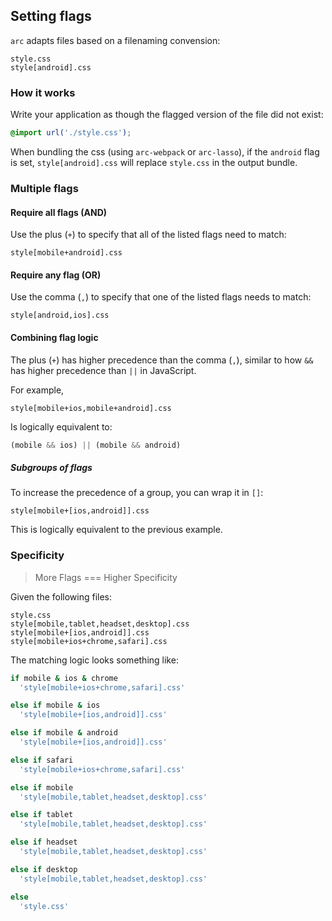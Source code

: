 ## Setting flags

`arc` adapts files based on a filenaming convension:

```
style.css
style[android].css
```

### How it works

Write your application as though the flagged version of the file did not exist:

```css
@import url('./style.css');
```

When bundling the css (using `arc-webpack` or `arc-lasso`), if the `android` flag is set, `style[android].css` will replace `style.css` in the output bundle.

### Multiple flags

#### Require all flags (AND)

Use the plus (`+`) to specify that all of the listed flags need to match:

```
style[mobile+android].css
```

#### Require any flag (OR)

Use the comma (`,`) to specify that one of the listed flags needs to match:

```
style[android,ios].css
```

#### Combining flag logic

The plus (`+`) has higher precedence than the comma (`,`), similar to how `&&` has higher precedence than `||` in JavaScript.

For example,

```
style[mobile+ios,mobile+android].css
```

Is logically equivalent to:

```js
(mobile && ios) || (mobile && android)
```

##### Subgroups of flags

To increase the precedence of a group, you can wrap it in `[]`:

```
style[mobile+[ios,android]].css
```

This is logically equivalent to the previous example.

### Specificity

> More Flags === Higher Specificity

Given the following files:

```
style.css
style[mobile,tablet,headset,desktop].css
style[mobile+[ios,android]].css
style[mobile+ios+chrome,safari].css
```

The matching logic looks something like:

```coffee
if mobile & ios & chrome
  'style[mobile+ios+chrome,safari].css'

else if mobile & ios
  'style[mobile+[ios,android]].css'

else if mobile & android
  'style[mobile+[ios,android]].css'

else if safari
  'style[mobile+ios+chrome,safari].css'

else if mobile
  'style[mobile,tablet,headset,desktop].css'

else if tablet
  'style[mobile,tablet,headset,desktop].css'

else if headset
  'style[mobile,tablet,headset,desktop].css'

else if desktop
  'style[mobile,tablet,headset,desktop].css'

else
  'style.css'
```


